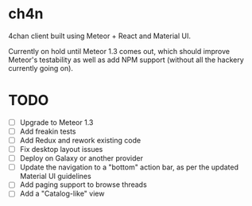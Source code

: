 # ch4n
4chan client built using Meteor + React and Material UI.

Currently on hold until Meteor 1.3 comes out, which should improve Meteor's testability as well 
as add NPM support (without all the hackery currently going on).

# TODO
- [ ] Upgrade to Meteor 1.3
- [ ] Add freakin tests
- [ ] Add Redux and rework existing code
- [ ] Fix desktop layout issues
- [ ] Deploy on Galaxy or another provider
- [ ] Update the navigation to a "bottom" action bar, as per the updated Material UI guidelines
- [ ] Add paging support to browse threads
- [ ] Add a "Catalog-like" view
